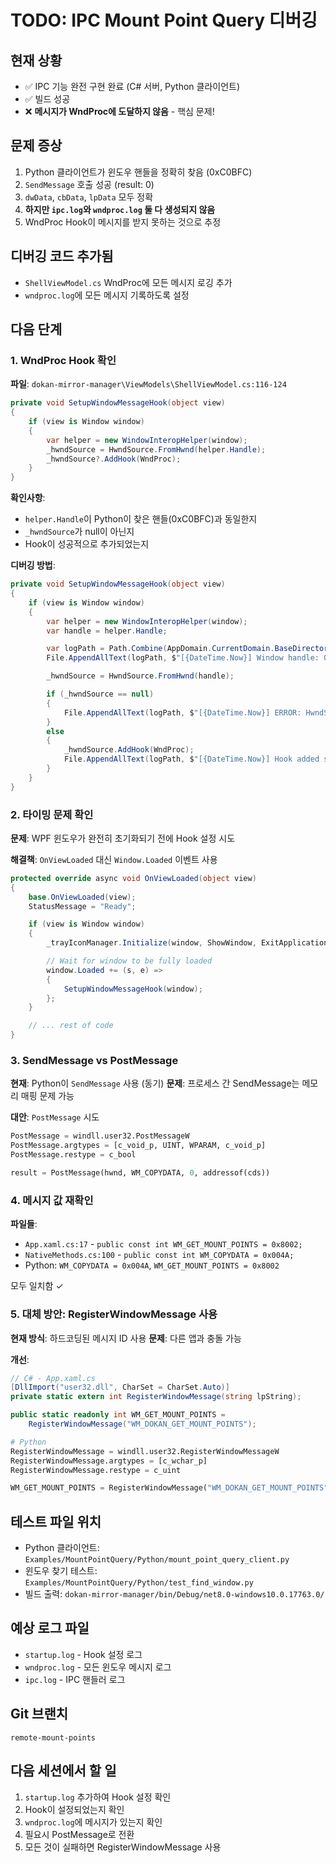 # TODO: IPC Mount Point Query 디버깅

## 현재 상황
- ✅ IPC 기능 완전 구현 완료 (C# 서버, Python 클라이언트)
- ✅ 빌드 성공
- ❌ **메시지가 WndProc에 도달하지 않음** - 핵심 문제!

## 문제 증상
1. Python 클라이언트가 윈도우 핸들을 정확히 찾음 (0xC0BFC)
2. `SendMessage` 호출 성공 (result: 0)
3. `dwData`, `cbData`, `lpData` 모두 정확
4. **하지만 `ipc.log`와 `wndproc.log` 둘 다 생성되지 않음**
5. WndProc Hook이 메시지를 받지 못하는 것으로 추정

## 디버깅 코드 추가됨
- `ShellViewModel.cs` WndProc에 모든 메시지 로깅 추가
- `wndproc.log`에 모든 메시지 기록하도록 설정

## 다음 단계

### 1. WndProc Hook 확인
**파일**: `dokan-mirror-manager\ViewModels\ShellViewModel.cs:116-124`

```csharp
private void SetupWindowMessageHook(object view)
{
    if (view is Window window)
    {
        var helper = new WindowInteropHelper(window);
        _hwndSource = HwndSource.FromHwnd(helper.Handle);
        _hwndSource?.AddHook(WndProc);
    }
}
```

**확인사항**:
- `helper.Handle`이 Python이 찾은 핸들(0xC0BFC)과 동일한지
- `_hwndSource`가 null이 아닌지
- Hook이 성공적으로 추가되었는지

**디버깅 방법**:
```csharp
private void SetupWindowMessageHook(object view)
{
    if (view is Window window)
    {
        var helper = new WindowInteropHelper(window);
        var handle = helper.Handle;

        var logPath = Path.Combine(AppDomain.CurrentDomain.BaseDirectory, "startup.log");
        File.AppendAllText(logPath, $"[{DateTime.Now}] Window handle: 0x{handle.ToInt64():X}\n");

        _hwndSource = HwndSource.FromHwnd(handle);

        if (_hwndSource == null)
        {
            File.AppendAllText(logPath, $"[{DateTime.Now}] ERROR: HwndSource is null!\n");
        }
        else
        {
            _hwndSource.AddHook(WndProc);
            File.AppendAllText(logPath, $"[{DateTime.Now}] Hook added successfully\n");
        }
    }
}
```

### 2. 타이밍 문제 확인
**문제**: WPF 윈도우가 완전히 초기화되기 전에 Hook 설정 시도

**해결책**: `OnViewLoaded` 대신 `Window.Loaded` 이벤트 사용

```csharp
protected override async void OnViewLoaded(object view)
{
    base.OnViewLoaded(view);
    StatusMessage = "Ready";

    if (view is Window window)
    {
        _trayIconManager.Initialize(window, ShowWindow, ExitApplicationAsync, msg => StatusMessage = msg);

        // Wait for window to be fully loaded
        window.Loaded += (s, e) =>
        {
            SetupWindowMessageHook(window);
        };
    }

    // ... rest of code
}
```

### 3. SendMessage vs PostMessage
**현재**: Python이 `SendMessage` 사용 (동기)
**문제**: 프로세스 간 SendMessage는 메모리 매핑 문제 가능

**대안**: `PostMessage` 시도
```python
PostMessage = windll.user32.PostMessageW
PostMessage.argtypes = [c_void_p, UINT, WPARAM, c_void_p]
PostMessage.restype = c_bool

result = PostMessage(hwnd, WM_COPYDATA, 0, addressof(cds))
```

### 4. 메시지 값 재확인
**파일들**:
- `App.xaml.cs:17` - `public const int WM_GET_MOUNT_POINTS = 0x8002;`
- `NativeMethods.cs:100` - `public const int WM_COPYDATA = 0x004A;`
- Python: `WM_COPYDATA = 0x004A`, `WM_GET_MOUNT_POINTS = 0x8002`

모두 일치함 ✓

### 5. 대체 방안: RegisterWindowMessage 사용
**현재 방식**: 하드코딩된 메시지 ID 사용
**문제**: 다른 앱과 충돌 가능

**개선**:
```csharp
// C# - App.xaml.cs
[DllImport("user32.dll", CharSet = CharSet.Auto)]
private static extern int RegisterWindowMessage(string lpString);

public static readonly int WM_GET_MOUNT_POINTS =
    RegisterWindowMessage("WM_DOKAN_GET_MOUNT_POINTS");
```

```python
# Python
RegisterWindowMessage = windll.user32.RegisterWindowMessageW
RegisterWindowMessage.argtypes = [c_wchar_p]
RegisterWindowMessage.restype = c_uint

WM_GET_MOUNT_POINTS = RegisterWindowMessage("WM_DOKAN_GET_MOUNT_POINTS")
```

## 테스트 파일 위치
- Python 클라이언트: `Examples/MountPointQuery/Python/mount_point_query_client.py`
- 윈도우 찾기 테스트: `Examples/MountPointQuery/Python/test_find_window.py`
- 빌드 출력: `dokan-mirror-manager/bin/Debug/net8.0-windows10.0.17763.0/`

## 예상 로그 파일
- `startup.log` - Hook 설정 로그
- `wndproc.log` - 모든 윈도우 메시지 로그
- `ipc.log` - IPC 핸들러 로그

## Git 브랜치
`remote-mount-points`

## 다음 세션에서 할 일
1. `startup.log` 추가하여 Hook 설정 확인
2. Hook이 설정되었는지 확인
3. `wndproc.log`에 메시지가 있는지 확인
4. 필요시 PostMessage로 전환
5. 모든 것이 실패하면 RegisterWindowMessage 사용
